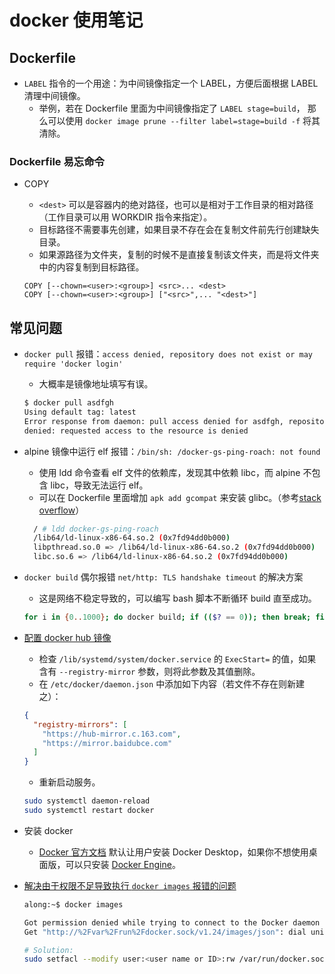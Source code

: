 # docker 使用笔记

## Dockerfile

- `LABEL` 指令的一个用途：为中间镜像指定一个 LABEL，方便后面根据 LABEL 清理中间镜像。
  - 举例，若在 Dockerfile 里面为中间镜像指定了 `LABEL stage=build`，
    那么可以使用 `docker image prune --filter label=stage=build -f` 将其清除。

### Dockerfile 易忘命令

- COPY
  - `<dest>` 可以是容器内的绝对路径，也可以是相对于工作目录的相对路径（工作目录可以用 WORKDIR 指令来指定）。
  - 目标路径不需要事先创建，如果目录不存在会在复制文件前先行创建缺失目录。
  - 如果源路径为文件夹，复制的时候不是直接复制该文件夹，而是将文件夹中的内容复制到目标路径。

  ```docker
  COPY [--chown=<user>:<group>] <src>... <dest>
  COPY [--chown=<user>:<group>] ["<src>",... "<dest>"]
  ```

## 常见问题

- `docker pull` 报错：`access denied, repository does not exist or may require 'docker login'`
  - 大概率是镜像地址填写有误。

  ```bash
  $ docker pull asdfgh
  Using default tag: latest
  Error response from daemon: pull access denied for asdfgh, repository does not exist or may require 'docker login':
  denied: requested access to the resource is denied
  ```

- alpine 镜像中运行 elf 报错：`/bin/sh: /docker-gs-ping-roach: not found`
  - 使用 ldd 命令查看 elf 文件的依赖库，发现其中依赖 libc，而 alpine 不包含 libc，导致无法运行 elf。
  - 可以在 Dockerfile 里面增加 `apk add gcompat` 来安装 glibc。（参考[stack overflow][5]）

  ```bash
    / # ldd docker-gs-ping-roach
    /lib64/ld-linux-x86-64.so.2 (0x7fd94dd0b000)
    libpthread.so.0 => /lib64/ld-linux-x86-64.so.2 (0x7fd94dd0b000)
    libc.so.6 => /lib64/ld-linux-x86-64.so.2 (0x7fd94dd0b000)
  ```

- `docker build` 偶尔报错 `net/http: TLS handshake timeout` 的解决方案
  - 这是网络不稳定导致的，可以编写 bash 脚本不断循环 build 直至成功。

  ```bash
  for i in {0..1000}; do docker build; if (($? == 0)); then break; fi done
  ```

- [配置 docker hub 镜像][4]
  - 检查 `/lib/systemd/system/docker.service` 的 `ExecStart=` 的值，如果含有 `--registry-mirror` 参数，则将此参数及其值删除。
  - 在 `/etc/docker/daemon.json` 中添加如下内容（若文件不存在则新建之）：

  ```json
  {
    "registry-mirrors": [
      "https://hub-mirror.c.163.com",
      "https://mirror.baidubce.com"
    ]
  }
  ```

  - 重新启动服务。

  ```bash
  sudo systemctl daemon-reload
  sudo systemctl restart docker
  ```

- 安装 docker
  - [Docker 官方文档][2] 默认让用户安装 Docker Desktop，如果你不想使用桌面版，可以只安装 [Docker Engine][3]。

- [解决由于权限不足导致执行 `docker images` 报错的问题][1]

  ```bash
  along:~$ docker images

  Got permission denied while trying to connect to the Docker daemon socket at unix:///var/run/docker.sock:
  Get "http://%2Fvar%2Frun%2Fdocker.sock/v1.24/images/json": dial unix /var/run/docker.sock: connect: permission denied
  ```

  ```bash
  # Solution:
  sudo setfacl --modify user:<user name or ID>:rw /var/run/docker.sock
  ```

  [1]: https://stackoverflow.com/a/54504083
  [2]: https://docs.docker.com/desktop/
  [3]: https://docs.docker.com/engine/install/
  [4]: https://yeasy.gitbook.io/docker_practice/install/mirror
  [5]: https://stackoverflow.com/a/68284294
